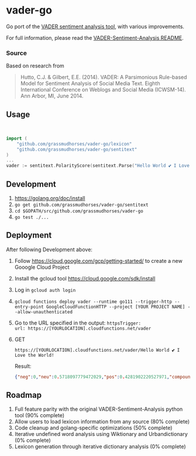 # vader-go
Go port of the [VADER sentiment analysis tool](https://github.com/cjhutto/vaderSentiment), with various improvements.

For full information, please read the [VADER-Sentiment-Analysis README](https://github.com/cjhutto/vaderSentiment).

### Source

Based on research from
> Hutto, C.J. & Gilbert, E.E. (2014). VADER: A Parsimonious Rule-based Model for Sentiment Analysis of Social Media Text. Eighth International Conference on Weblogs and Social Media (ICWSM-14). Ann Arbor, MI, June 2014.

## Usage

```go
	

import (
    "github.com/grassmudhorses/vader-go/lexicon"
    "github.com/grassmudhorses/vader-go/sentitext"
)
...
vader := sentitext.PolarityScore(sentitext.Parse("Hello World 💕 I Love the World!", lexicon.DefaultLexicon))
```
## Development

1. https://golang.org/doc/install
2. ```go get github.com/grassmudhorses/vader-go/sentitext```
3. ```cd $GOPATH/src/github.com/grassmudhorses/vader-go```
4. ```go test ./...```

## Deployment

After following Development above:
1. Follow https://cloud.google.com/gcp/getting-started/ to create a new Gooogle Cloud Project
2. Install the gcloud tool https://cloud.google.com/sdk/install
3. Log in ```gcloud auth login```
4. ```gcloud functions deploy vader --runtime go111 --trigger-http --entry-point GoogleCloudFunctionHTTP --project [YOUR PROJECT NAME] --allow-unauthenticated```
5. Go to the URL specified in the output: ```httpsTrigger: ```\
```url: https://[YOURLOCATION].cloudfunctions.net/vader```
6. GET
    ```http
    https://[YOURLOCATION].cloudfunctions.net/vader/Hello World 💕 I Love the World!
    ```

    Result:
    ```json
    {"neg":0,"neu":0.5718097779472029,"pos":0.4281902220527971,"compound":0.6697392619941973}
    ```

## Roadmap

1. Full feature parity with the original VADER-Sentiment-Analysis python tool (90% complete)
2. Allow users to load lexicon information from any source (80% complete)
3. Code cleanup and golang-specific optimizations (50% complete)
4. Iterative undefined word analysis using Wiktionary and Urbandictionary (0% complete)
5. Lexicon generation through iterative dictionary analysis (0% complete)
